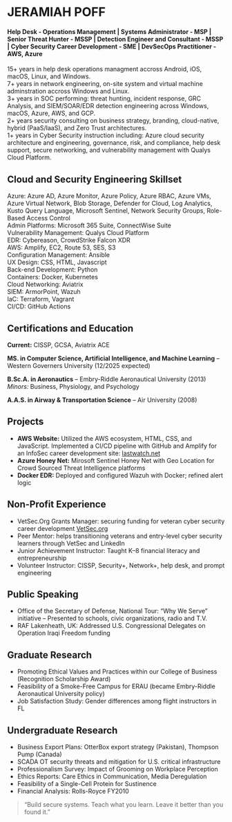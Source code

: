 # JERAMIAH POFF
#### Help Desk - Operations Management | Systems Administrator - MSP | Senior Threat Hunter - MSSP | Detection Engineer and Consultant - MSSP | Cyber Security Career Development - SME | DevSecOps Practitioner - AWS, Azure
15+ years in help desk operations managment accross Android, iOS, macOS, Linux, and Windows.<br/>
7+ years in network engineering, on-site system and virtual machine adminstration accross Windows and Linux.<br/>
3+ years in SOC performing: threat hunting, incident response, GRC Analysis, and SIEM/SOAR/EDR detection engineering across Windows, macOS, Azure, AWS, and GCP.<br/>
2+ years security consulting on business strategy, branding, cloud-native, hybrid (PaaS/IaaS), and Zero Trust architectures.<br/>
1+ years in Cyber Security instruction including: Azure cloud security architecture and engineering, governance, risk, and compliance, help desk support, secure networking, and vulnerability management with Qualys Cloud Platform.<br/>

## Cloud and Security Engineering Skillset

Azure: Azure AD, Azure Monitor, Azure Policy, Azure RBAC, Azure VMs, Azure Virtual Network, Blob Storage, Defender for Cloud, Log Analytics, Kusto Query Language, Microsoft Sentinel, Network Security Groups, Role-Based Access Control<br/>
Admin Platforms: Microsoft 365 Suite, ConnectWise Suite<br/>
Vulnerability Management: Qualys Cloud Platform<br/>
EDR: Cybereason, CrowdStrike Falcon XDR<br/>
AWS: Amplify, EC2, Route 53, SES, S3<br/>
Configuration Management: Ansible<br/>
UX Design: CSS, HTML, Javascript<br/>
Back-end Development: Python<br/>
Containers: Docker, Kubernetes<br/>
Cloud Networking: Aviatrix<br/>
SIEM: ArmorPoint, Wazuh<br/>
IaC: Terraform, Vagrant<br/>
CI/CD: GitHub Actions<br/>

## Certifications and Education
**Current:** CISSP, GCSA, Aviatrix ACE

**MS. in Computer Science, Artificial Intelligence, and Machine Learning** – Western Governers University (12/2025 expected)<br/>

**B.Sc.A. in Aeronautics** – Embry-Riddle Aeronautical University (2013)<br/>
*Minors:* Business, Physiology, and Psychology<br/>

**A.A.S. in Airway & Transportation Science** – Air University (2008)<br/>
## **Projects**
- **AWS Website:** Utilized the AWS ecosystem, HTML, CSS, and JavaScript. Implemented a CI/CD pipeline with GitHub and Amplify for an InfoSec career development site: [lastwatch.net](https://lastwatch.net)<br/>
- **Azure Honey Net:** Mirosoft Sentinel Honey Net with Geo Location for Crowd Sourced Threat Intelligence platforms<br/>
- **Docker EDR:** Deployed and configured Wazuh with Docker; refined alert logic<br/>
## Non-Profit Experience
- VetSec.Org Grants Manager: securing funding for veteran cyber security career development [VetSec.org](https://vetsec.org)<br/>
- Peer Mentor: helps transitioning veterans and entry-level cyber security learners through VetSec and LinkedIn<br/>
- Junior Achievement Instructor: Taught K–8 financial literacy and entrepreneurship<br/>
- Volunteer Instructor: CISSP, Security+, Network+, help desk, and prompt engineering<br/>
## Public Speaking
- Office of the Secretary of Defense, National Tour: “Why We Serve” initiative – Presented to schools, civic organizations, radio and T.V.
- RAF Lakenheath, UK: Addressed U.S. Congressional Delegates on Operation Iraqi Freedom funding
## Graduate Research
- Promoting Ethical Values and Practices within our College of Business (Recognition Scholarship Award)
- Feasibility of a Smoke-Free Campus for ERAU (became Embry-Riddle Aeronautical University policy)
- Job Satisfaction Study: Gender differences among flight instructors in FL<br/>
## Undergraduate Research
- Business Export Plans: OtterBox export strategy (Pakistan), Thompson Pump (Canada)
- SCADA OT security threats and mitigation for U.S. critical infrastructure
- Professionalism Survey: Impact of Grooming on Workplace Perception
- Ethics Reports: Care Ethics in Communication, Media Deregulation
- Feasibility of a Single-Cell Protein for Sustinence
- Financial Analysis: Rolls-Royce FY2010

> “Build secure systems. Teach what you learn. Leave it better than you found it.”
